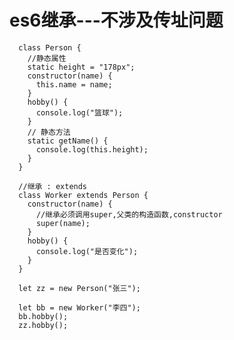 # es6继承---不涉及传址问题
	
      class Person {
        //静态属性
        static height = "178px";
        constructor(name) {
          this.name = name;
        }
        hobby() {
          console.log("篮球");
        }
        // 静态方法
        static getName() {
          console.log(this.height);
        }
      }

      //继承 : extends
      class Worker extends Person {
        constructor(name) {
          //继承必须调用super,父类的构造函数,constructor
          super(name);
        }
        hobby() {
          console.log("是否变化");
        }
      }

      let zz = new Person("张三");

      let bb = new Worker("李四");
      bb.hobby();
      zz.hobby();